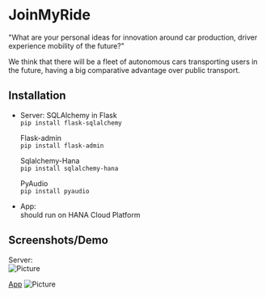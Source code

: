 # JoinMyRide

"What are your personal ideas for innovation around car production, driver experience mobility of the future?"  

We think that there will be a fleet of autonomous cars transporting users in the future, having a big comparative advantage over public transport.

## Installation

- Server:
    SQLAlchemy in Flask  
    `pip install flask-sqlalchemy`
    
    Flask-admin  
    `pip install flask-admin`
    
    Sqlalchemy-Hana  
    `pip install sqlalchemy-hana`
    
    PyAudio  
    `pip install pyaudio`

- App:  
    should run on HANA Cloud Platform

## Screenshots/Demo
Server:  
![Picture](http://i.imgur.com/mmiQc03.jpg)

[App](https://joinmyride-p1861604418trial.dispatcher.hanatrial.ondemand.com)
![Picture](http://i.imgur.com/cdTW13B.png)
